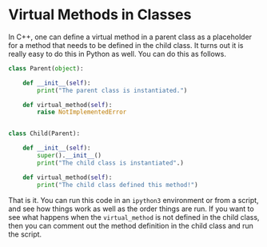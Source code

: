 # Virtual Methods in Classes

In C++, one can define a virtual method in a parent class as a placeholder for a method that needs to be defined in the child class. It turns out it is really easy to do this in Python as well. You can do this as follows.

```python
class Parent(object):

    def __init__(self):
        print("The parent class is instantiated.")

    def virtual_method(self):
        raise NotImplementedError


class Child(Parent):

    def __init__(self):
        super().__init__()
        print("The child class is instantiated".)

    def virtual_method(self):
        print("The child class defined this method!")
```

That is it. You can run this code in an `ipython3` environment or from a script, and see how things work as well as the order things are run. If you want to see what happens when the `virtual_method` is not defined in the child class, then you can comment out the method definition in the child class and run the script.
